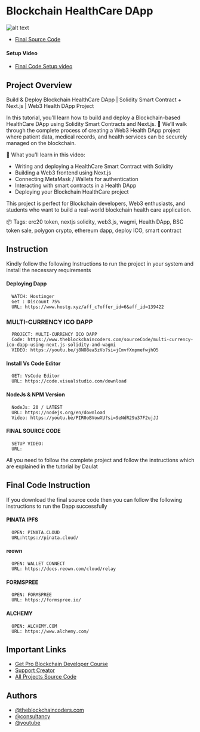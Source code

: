 # Blockchain HealthCare DApp

![alt text]()

- [Final Source Code]()

#### Setup Video

- [Final Code Setup video]()

## Project Overview

Build & Deploy Blockchain HealthCare DApp | Solidity Smart Contract + Next.js | Web3 Health DApp Project

In this tutorial, you’ll learn how to build and deploy a Blockchain-based HealthCare DApp using Solidity Smart Contracts and Next.js. 🚀
We’ll walk through the complete process of creating a Web3 Health DApp project where patient data, medical records, and health services can be securely managed on the blockchain.

🔑 What you’ll learn in this video:

- Writing and deploying a HealthCare Smart Contract with Solidity
- Building a Web3 frontend using Next.js
- Connecting MetaMask / Wallets for authentication
- Interacting with smart contracts in a Health DApp
- Deploying your Blockchain HealthCare project

This project is perfect for Blockchain developers, Web3 enthusiasts, and students who want to build a real-world blockchain health care application.

📦 Tags:
erc20 token, nextjs solidity, web3.js, wagmi, Health DApp, BSC token sale, polygon crypto, ethereum dapp, deploy ICO, smart contract

## Instruction

Kindly follow the following Instructions to run the project in your system and install the necessary requirements

#### Deploying Dapp

```
  WATCH: Hostinger
  Get : Discount 75%
  URL: https://www.hostg.xyz/aff_c?offer_id=6&aff_id=139422
```

### MULTI-CURRENCY ICO DAPP

```
  PROJECT: MULTI-CURRENCY ICO DAPP
  Code: https://www.theblockchaincoders.com/sourceCode/multi-currency-ico-dapp-using-next.js-solidity-and-wagmi
  VIDEO: https://youtu.be/j8NO8ea5zVo?si=jCmvfXmpmefwjhO5
```

#### Install Vs Code Editor

```
  GET: VsCode Editor
  URL: https://code.visualstudio.com/download
```

#### NodeJs & NPM Version

```
  NodeJs: 20 / LATEST
  URL: https://nodejs.org/en/download
  Video: https://youtu.be/PIR0oBVowXU?si=9eNdR29u37F2ujJJ
```

#### FINAL SOURCE CODE

```
  SETUP VIDEO:
  URL:
```

All you need to follow the complete project and follow the instructions which are explained in the tutorial by Daulat

## Final Code Instruction

If you download the final source code then you can follow the following instructions to run the Dapp successfully

#### PINATA IPFS

```
  OPEN: PINATA.CLOUD
  URL:https://pinata.cloud/
```

#### reown

```
  OPEN: WALLET CONNECT
  URL: https://docs.reown.com/cloud/relay
```

#### FORMSPREE

```
  OPEN: FORMSPREE
  URL: https://formspree.io/
```

#### ALCHEMY

```
  OPEN: ALCHEMY.COM
  URL: https://www.alchemy.com/
```

## Important Links

- [Get Pro Blockchain Developer Course](https://www.theblockchaincoders.com/pro-nft-marketplace)
- [Support Creator](https://bit.ly/Support-Creator)
- [All Projects Source Code](https://www.theblockchaincoders.com/SourceCode)

## Authors

- [@theblockchaincoders.com](https://www.theblockchaincoders.com/)
- [@consultancy](https://www.theblockchaincoders.com/consultancy)
- [@youtube](https://www.youtube.com/@daulathussain)
